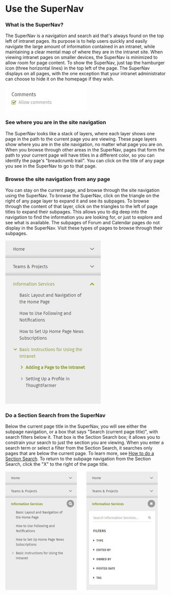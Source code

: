 # Use the SuperNav

### What is the SuperNav?

The SuperNav is a navigation and search aid that's always found on the top left of intranet pages. Its purpose is to help users quickly and easily navigate the large amount of information contained in an intranet, while maintaining a clear mental map of where they are in the intranet site. When viewing intranet pages on smaller devices, the SuperNav is minimized to allow room for page content. To show the SuperNav, just tap the hamburger icon \(three horizontal lines\) in the top left of the page. The SuperNav displays on all pages, with the one exception that your intranet administrator can choose to hide it on the homepage if they wish.  
  


![](../../.gitbook/assets/1%20%2819%29.jpg)

### See where you are in the site navigation

The SuperNav looks like a stack of layers, where each layer shows one page in the path to the current page you are viewing. These page layers show where you are in the site navigation, no matter what page you are on. When you browse through other areas in the SuperNav, pages that form the path to your current page will have titles in a different color, so you can identify the page's "breadcrumb trail". You can click on the title of any page you see in the SuperNav to go to that page. 

### Browse the site navigation from any page

You can stay on the current page, and browse through the site navigation using the SuperNav. To browse the SuperNav, click on the triangle on the right of any page layer to expand it and see its subpages. To browse through the content of that layer, click on the triangles to the left of page titles to expand their subpages. This allows you to dig deep into the navigation to find the information you are looking for, or just to explore and see what is available. The subpages of Forum and Calendar pages do not display in the SuperNav. Visit these types of pages to browse through their subpages.

![](../../.gitbook/assets/2%20%2831%29.jpg)

### Do a Section Search from the SuperNav

Below the current page title in the SuperNav, you will see either the subpage navigation, or a box that says "Search \(current page title\)", with search filters below it. That box is the Section Search box; it allows you to constrain your search to just the section you are viewing. When you enter a search term or select a filter from the Section Search, it searches only pages that are below the current page. To learn more, see [How to do a Section Search](search-a-section.md). To return to the subpage navigation from the Section Search, click the "X" to the right of the page title.

![](../../.gitbook/assets/1%20%2881%29.jpg)

